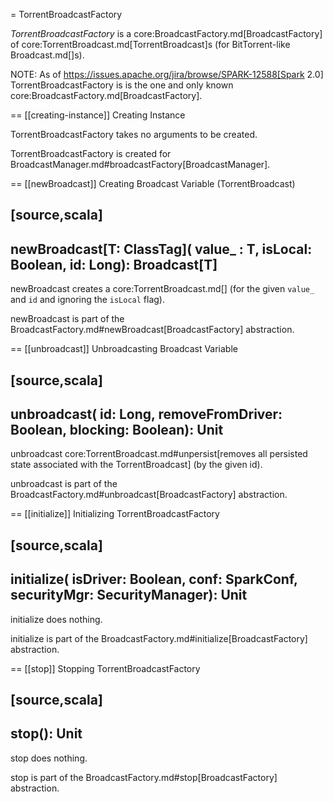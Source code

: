 = TorrentBroadcastFactory

*TorrentBroadcastFactory* is a core:BroadcastFactory.md[BroadcastFactory] of core:TorrentBroadcast.md[TorrentBroadcast]s (for BitTorrent-like Broadcast.md[]s).

NOTE: As of https://issues.apache.org/jira/browse/SPARK-12588[Spark 2.0] TorrentBroadcastFactory is is the one and only known core:BroadcastFactory.md[BroadcastFactory].

== [[creating-instance]] Creating Instance

TorrentBroadcastFactory takes no arguments to be created.

TorrentBroadcastFactory is created for BroadcastManager.md#broadcastFactory[BroadcastManager].

== [[newBroadcast]] Creating Broadcast Variable (TorrentBroadcast)

[source,scala]
----
newBroadcast[T: ClassTag](
  value_ : T,
  isLocal: Boolean,
  id: Long): Broadcast[T]
----

newBroadcast creates a core:TorrentBroadcast.md[] (for the given `value_` and `id` and ignoring the `isLocal` flag).

newBroadcast is part of the BroadcastFactory.md#newBroadcast[BroadcastFactory] abstraction.

== [[unbroadcast]] Unbroadcasting Broadcast Variable

[source,scala]
----
unbroadcast(
  id: Long,
  removeFromDriver: Boolean,
  blocking: Boolean): Unit
----

unbroadcast core:TorrentBroadcast.md#unpersist[removes all persisted state associated with the TorrentBroadcast] (by the given id).

unbroadcast is part of the BroadcastFactory.md#unbroadcast[BroadcastFactory] abstraction.

== [[initialize]] Initializing TorrentBroadcastFactory

[source,scala]
----
initialize(
  isDriver: Boolean,
  conf: SparkConf,
  securityMgr: SecurityManager): Unit
----

initialize does nothing.

initialize is part of the BroadcastFactory.md#initialize[BroadcastFactory] abstraction.

== [[stop]] Stopping TorrentBroadcastFactory

[source,scala]
----
stop(): Unit
----

stop does nothing.

stop is part of the BroadcastFactory.md#stop[BroadcastFactory] abstraction.

